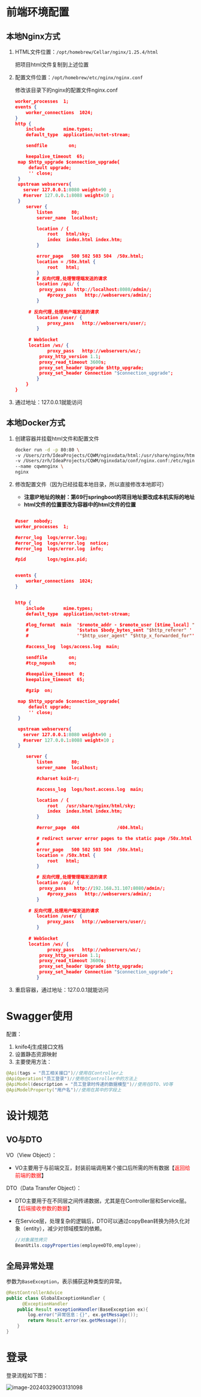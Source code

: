 # 前端环境配置

## 本地Nginx方式

1. HTML文件位置：`/opt/homebrew/Cellar/nginx/1.25.4/html`

   把项目html文件复制到上述位置



2. 配置文件位置：`/opt/homebrew/etc/nginx/nginx.conf`

   修改该目录下的nginx的配置文件nginx.conf

   ~~~json
   worker_processes  1;
   events {
       worker_connections  1024;
   }
   http {
       include       mime.types;
       default_type  application/octet-stream;
   
       sendfile        on;
   
       keepalive_timeout  65;
   	map $http_upgrade $connection_upgrade{
   		default upgrade;
   		'' close;
   	}
   	upstream webservers{
   	  server 127.0.0.1:8080 weight=90 ;
   	  #server 127.0.0.1:8088 weight=10 ;
   	}
       server {
           listen       80;
           server_name  localhost;
   
           location / {
               root   html/sky;
               index  index.html index.htm;
           }
   
           error_page   500 502 503 504  /50x.html;
           location = /50x.html {
               root   html;
           }
           # 反向代理,处理管理端发送的请求
           location /api/ {
   			proxy_pass   http://localhost:8080/admin/;
               #proxy_pass   http://webservers/admin/;
           }
   		
   		# 反向代理,处理用户端发送的请求
           location /user/ {
               proxy_pass   http://webservers/user/;
           }
   		
   		# WebSocket
   		location /ws/ {
               proxy_pass   http://webservers/ws/;
   			proxy_http_version 1.1;
   			proxy_read_timeout 3600s;
   			proxy_set_header Upgrade $http_upgrade;
   			proxy_set_header Connection "$connection_upgrade";
           }
       }
   }
   ~~~

   

3. 通过地址：127.0.0.1就能访问



## 本地Docker方式

1. 创建容器并挂载html文件和配置文件

   ~~~bash
   docker run -d -p 80:80 \
   -v /Users/zrh/IdeaProjects/CQWM/nginxdata/html:/usr/share/nginx/html \
   -v /Users/zrh/IdeaProjects/CQWM/nginxdata/conf/nginx.conf:/etc/nginx/nginx.conf \
   --name cqwmnginx \
   nginx
   ~~~

1. 修改配置文件（因为已经挂载本地目录，所以直接修改本地即可）

   - **注意IP地址的映射：第69行springboot的项目地址要改成本机实际的地址**
   - **html文件的位置要改为容器中的html文件的位置**
   
   ~~~json
   
   #user  nobody;
   worker_processes  1;
   
   #error_log  logs/error.log;
   #error_log  logs/error.log  notice;
   #error_log  logs/error.log  info;
   
   #pid        logs/nginx.pid;
   
   
   events {
       worker_connections  1024;
   }
   
   
   http {
       include       mime.types;
       default_type  application/octet-stream;
   
       #log_format  main  '$remote_addr - $remote_user [$time_local] "$request" '
       #                  '$status $body_bytes_sent "$http_referer" '
       #                  '"$http_user_agent" "$http_x_forwarded_for"';
   
       #access_log  logs/access.log  main;
   
       sendfile        on;
       #tcp_nopush     on;
   
       #keepalive_timeout  0;
       keepalive_timeout  65;
   
       #gzip  on;
   	
   	map $http_upgrade $connection_upgrade{
   		default upgrade;
   		'' close;
   	}
   
   	upstream webservers{
   	  server 127.0.0.1:8080 weight=90 ;
   	  #server 127.0.0.1:8088 weight=10 ;
   	}
   
       server {
           listen       80;
           server_name  localhost;
   
           #charset koi8-r;
   
           #access_log  logs/host.access.log  main;
   
           location / {
               root   /usr/share/nginx/html/sky;
               index  index.html index.htm;
           }
   
           #error_page  404              /404.html;
   
           # redirect server error pages to the static page /50x.html
           #
           error_page   500 502 503 504  /50x.html;
           location = /50x.html {
               root   html;
           }
   
           # 反向代理,处理管理端发送的请求
           location /api/ {
   			proxy_pass   http://192.168.31.107:8080/admin/;
               #proxy_pass   http://webservers/admin/;
           }
   		
   		# 反向代理,处理用户端发送的请求
           location /user/ {
               proxy_pass   http://webservers/user/;
           }
   		
   		# WebSocket
   		location /ws/ {
               proxy_pass   http://webservers/ws/;
   			proxy_http_version 1.1;
   			proxy_read_timeout 3600s;
   			proxy_set_header Upgrade $http_upgrade;
   			proxy_set_header Connection "$connection_upgrade";
           }
   ~~~
   
3. 重启容器，通过地址：127.0.0.1就能访问

# Swagger使用

配置：

1. knife4j生成接口文档
2. 设置静态资源映射
3. 主要使用方法：

~~~java
@Api(tags = "员工相关接口")//使用在Controller上
@ApiOperation("员工登录")//使用在Controller中的方法上
@ApiModel(description = "员工登录时传递的数据模型")//使用在DTO、VO等
@ApiModelProperty("用户名")//使用在其中的字段上
~~~

# 设计规范

## VO与DTO

VO（View Object）：

- VO主要用于与前端交互，封装前端调用某个接口后所需的所有数据【<span style="color:red">返回给前端的数据</span>】

DTO（Data Transfer Object）：

- DTO主要用于在不同层之间传递数据，尤其是在Controller层和Service层。【<span style="color:red">后端接收参数的数据</span>】

- 在Service层，处理复杂的逻辑后，DTO可以通过copyBean转换为持久化对象（entity），减少对领域模型的依赖。

  ~~~java
  //对象属性拷贝
  BeanUtils.copyProperties(employeeDTO,employee);
  ~~~



## 全局异常处理

参数为`BaseException`，表示捕获这种类型的异常。

~~~java
@RestControllerAdvice
public class GlobalExceptionHandler {
      @ExceptionHandler
    public Result exceptionHandler(BaseException ex){
        log.error("异常信息：{}", ex.getMessage());
        return Result.error(ex.getMessage());
    }
}
~~~

# 登录

登录流程如下图：

![image-20240329003131098](https://nnu-zrh.oss-cn-hangzhou.aliyuncs.com/image-20240329003131098.png)

